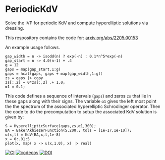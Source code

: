 # PeriodicKdV
Solve the IVP for periodic KdV and compute hyperelliptic solutions via dressing.

This respository contains the code for: [arxiv.org/abs/2205.00153](https://arxiv.org/abs/2205.00153)

An example usage follows.
```
gap_width = n -> isodd(n) ? exp(-n) : 0.1*n^5*exp(-n)
gap_start = n -> 4.0(n-1) + .4
g = 12
gaps = map(gap_start,1:g)
gaps = hcat(gaps, gaps + map(gap_width,1:g))
zs = gaps |> copy
zs[:,2] = 0*zs[:,2] .+ 1.0;
α1 = 0.1;
```
This code defines a sequence of intervals (`gaps`) and zeros `zs` that lie in these gaps along with their signs.  The variable `α1` gives the left most point the the spectrum of the associated hyperelliptic Schrodinger operator.  Then the code to do the precomputation to setup the associated KdV solution is given by:
```
S = HyperellipticSurface(gaps,zs,α1,300);
BA = BakerAkhiezerFunction(S,200.; tols = [1e-17,1e-10]);
u(x,t) = KdV(BA,x,t,1e-8)
x = 0:.01:5
plot(x, map( x -> u(x,1.0), x) |> real)
```




[![CI](https://github.com/tomtrogdon/PeriodicKdV.jl/actions/workflows/CI.yml/badge.svg)](https://github.com/tomtrogdon/PeriodicKdV.jl/actions/workflows/CI.yml) [![codecov](https://codecov.io/gh/tomtrogdon/PeriodicKdV.jl/branch/main/graph/badge.svg?token=JCU86U5O3J)](https://codecov.io/gh/tomtrogdon/PeriodicKdV.jl) [![DOI](https://zenodo.org/badge/350778634.svg)](https://zenodo.org/badge/latestdoi/350778634)


